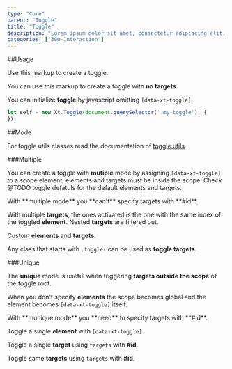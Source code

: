 ```yaml
---
type: "Core"
parent: "Toggle"
title: "Toggle"
description: "Lorem ipsum dolor sit amet, consectetur adipiscing elit. Nunc tempus laoreet leo sit amet iaculis."
categories: ["300-Interaction"]
---
```


##Usage

Use this markup to create a toggle.

<script type="text/plain" class="language-markup">
  <div data-xt-toggle>
    <button type="button">
      <!-- content -->
    </button>
    <div class="toggle-block">
      <!-- content -->
    </div>
  </div>
</script>

You can use this markup to create a toggle with **no targets**.

<script type="text/plain" class="language-markup">
  <button type="button" data-xt-toggle>
    <!-- content -->
  </button>
</script>

You can initialize **toggle** by javascript omitting `[data-xt-toggle]`.

```jsx
let self = new Xt.Toggle(document.querySelector('.my-toggle'), {
});
```

##Mode

<div class="note note--primary note--background">
  For toggle utils classes read the documentation of <a href="{% link _docs/introduction/utils.html %}#toggle">toggle utils</a>.
</div>

###Multiple

You can create a toggle with **mutiple** mode by assigning `[data-xt-toggle]` to a scope element, elements and targets must be inside the scope. Check @TODO toggle defatuls for the default elements and targets.

<div class="note note--primary note--background">
  With **multiple mode** you **can't** specify targets with **#id**.
</div>

With multiple **targets**, the ones activated is the one with the same index of the toggled **element**. Nested **targets** are filtered out.

<demo>
  <demovanilla src="inline/core/toggle/multiple-index">
  </demovanilla>
</demo>

Custom **elements** and **targets**.

<demo>
  <demovanilla src="inline/core/toggle/custom-options">
  </demovanilla>
</demo>

Any class that starts with `.toggle-` can be used as **toggle targets**.

###Unique

The **unique** mode is useful when triggering **targets outside the scope** of the toggle root.

When you don't specify **elements** the scope becomes global and the element becomes `[data-xt-toggle]` itself.

<div class="note note--primary note--background">
  With **munique mode** you **need** to specify targets with **#id**.
</div>

Toggle a single **element** with `[data-xt-toggle]`.

<demo>
  <demovanilla src="inline/core/toggle/unique-self">
  </demovanilla>
</demo>

Toggle a single **target** using `targets` with **#id**.

<demo>
  <demovanilla src="inline/core/toggle/unique-single">
  </demovanilla>
</demo>

Toggle same **targets** using `targets` with **#id**.

<demo>
  <demovanilla src="inline/core/toggle/unique-same">
  </demovanilla>
</demo>
